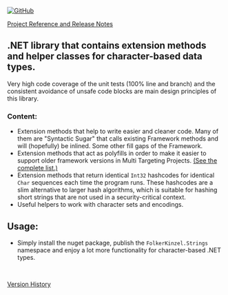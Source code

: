 [![GitHub](https://img.shields.io/github/license/FolkerKinzel/Strings)](https://github.com/FolkerKinzel/Strings/blob/master/LICENSE)

[Project Reference and Release Notes](https://github.com/FolkerKinzel/Strings/releases/tag/v9.1.0-beta.1)

## .NET library that contains extension methods and helper classes for character-based data types.

Very high code coverage of the unit tests (100% line and branch) and the consistent avoidance of unsafe code blocks are main design principles of this library.

### Content:
- Extension methods that help to write easier and cleaner code. Many of them are "Syntactic Sugar" that calls existing Framework methods and will (hopefully) be inlined. Some other fill gaps of the Framework.
- Extension methods that act as polyfills in order to make it easier to support older framework versions in Multi Targeting Projects. [(See the complete list.)](https://github.com/FolkerKinzel/Strings/blob/master/src/FolkerKinzel.Strings/md/Polyfills.md)
- Extension methods that return identical `Int32` hashcodes for identical `Char` sequences each time the program runs. These hashcodes are a slim alternative to larger hash algorithms, which is suitable for hashing short strings that are not used in a security-critical context.
- Useful helpers to work with character sets and encodings.

## Usage:
- Simply install the nuget package, publish the `FolkerKinzel.Strings` namespace and enjoy a lot more functionality for character-based .NET types.

&nbsp;

[Version History](https://github.com/FolkerKinzel/Strings/releases)




